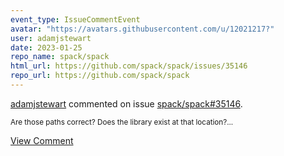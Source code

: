 ```yaml
---
event_type: IssueCommentEvent
avatar: "https://avatars.githubusercontent.com/u/12021217?"
user: adamjstewart
date: 2023-01-25
repo_name: spack/spack
html_url: https://github.com/spack/spack/issues/35146
repo_url: https://github.com/spack/spack
---
```


<a href='https://github.com/adamjstewart' target='_blank'>adamjstewart</a> commented on issue <a href='https://github.com/spack/spack/issues/35146' target='_blank'>spack/spack#35146</a>.

<small>Are those paths correct? Does the library exist at that location?...</small>

<a href='https://github.com/spack/spack/issues/35146' target='_blank'>View Comment</a>